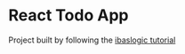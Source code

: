 # React Todo App

Project built by following the <a href="https://ibaslogic.com/react-tutorial-for-beginners/">ibaslogic tutorial</a>
